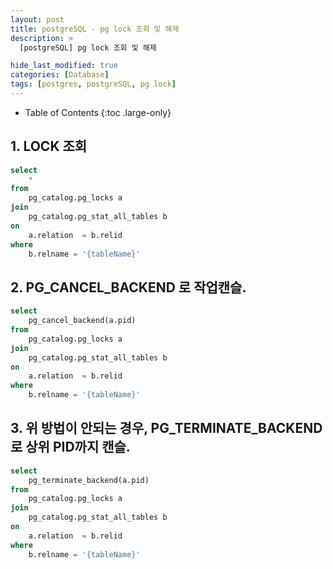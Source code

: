 ```yaml
---
layout: post
title: postgreSQL - pg lock 조회 및 해제
description: >
  [postgreSQL] pg lock 조회 및 해제

hide_last_modified: true
categories: [Database]
tags: [postgres, postgreSQL, pg lock]
---
```


- Table of Contents
{:toc .large-only}

## 1. LOCK 조회

```sql
select
	*
from
	pg_catalog.pg_locks a
join
	pg_catalog.pg_stat_all_tables b
on
	a.relation  = b.relid
where
	b.relname = '{tableName}'
```

## 2. PG_CANCEL_BACKEND 로 작업캔슬.

```sql
select
	pg_cancel_backend(a.pid)
from
	pg_catalog.pg_locks a
join
	pg_catalog.pg_stat_all_tables b
on
	a.relation  = b.relid
where
	b.relname = '{tableName}'
```

## 3. 위 방법이 안되는 경우, PG_TERMINATE_BACKEND로 상위 PID까지 캔슬.

```sql
select
	pg_terminate_backend(a.pid)
from
	pg_catalog.pg_locks a
join
	pg_catalog.pg_stat_all_tables b
on
	a.relation  = b.relid
where
	b.relname = '{tableName}'
```
